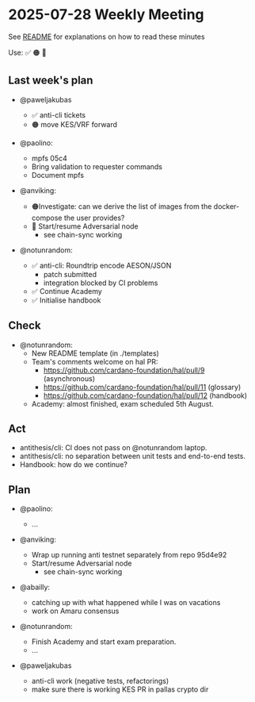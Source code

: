 # 2025-07-28 Weekly Meeting

See [README](README.md) for explanations on how to read these minutes

Use: ✅ 🟠 🔴 

## Last week's plan

* @paweljakubas
  * ✅ anti-cli tickets
  * 🟠 move KES/VRF forward 

* @paolino:
  * mpfs 05c4
  * Bring validation to requester commands
  * Document mpfs 

* @anviking:
  * 🟠Investigate: can we derive the list of images from the docker-compose the user provides?
  * 🔴 Start/resume Adversarial node 
    * see chain-sync working

* @notunrandom:
  * ✅ anti-cli: Roundtrip encode AESON/JSON
    - patch submitted
    - integration blocked by CI problems
  * ✅ Continue Academy
  * ✅ Initialise handbook

## Check

* @notunrandom:
  * New README template (in ./templates)
  * Team's comments welcome on hal PR:
    - <https://github.com/cardano-foundation/hal/pull/9> (asynchronous)
    - <https://github.com/cardano-foundation/hal/pull/11> (glossary)
    - <https://github.com/cardano-foundation/hal/pull/12> (handbook)
  * Academy: almost finished, exam scheduled 5th August.

## Act

* antithesis/cli: CI does not pass on @notunrandom laptop.
* antithesis/cli: no separation between unit tests and end-to-end tests.
* Handbook: how do we continue?

## Plan

* @paolino:
  * ...

* @anviking:
  * Wrap up running anti testnet separately from repo 95d4e92
  * Start/resume Adversarial node
    * see chain-sync working

* @abailly:
  * catching up with what happened while I was on vacations
  * work on Amaru consensus

* @notunrandom:
  * Finish Academy and start exam preparation.
  * ...

* @paweljakubas
  * anti-cli work (negative tests, refactorings)
  * make sure there is working KES PR in pallas crypto dir 


